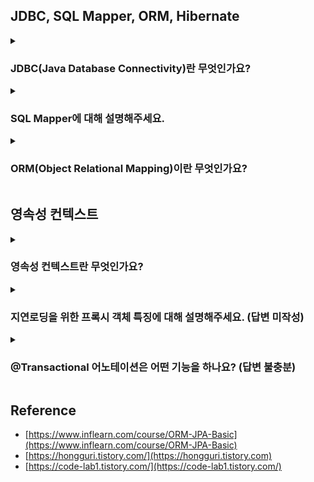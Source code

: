 <!--
<details>
  <summary><h3></h3></summary>

  ---

  <details>
    <summary></summary>
  </details>
</details> 
-->

## JDBC, SQL Mapper, ORM, Hibernate

<details>
  <summary><h3>JDBC(Java Database Connectivity)란 무엇인가요?</h3></summary>

  - 자바와 데이터베이스를 연결하기 위한 Java 표준 인터페이스입니다.
  - MySQL, PostgreSQL, SQL Server 등 다양한 DB 미들웨어의 드라이버를 제공합니다.
  - Java 표준이기 때문에, JVM 위에서 운영되는 모든 애플리케이션에서 사용 가능합니다.

  ---

  <details>
    <summary>JDBC을 사용하기 위해 해야하는 동작을 말해주세요.</summary>

    1. 가장 먼저 사용할 DB Driver를 선택합니다.
    2. 드라이버를 선택 후 커넥션 객체를 통해 데이터베이스와 연결합니다.
    3. SQL 쿼리를 실행하기 위해 Statement 객체를 생성합니다.
    4. 쿼리 실행 후 ResultSet 객체를 통해 받습니다.
    5. 마지막으로 커넥션 종료 시에는 메모리 누수 방지를 위해 리소스를 명시적으로 해제해야 합니다.
       예를 들어, Statement, Connection, ResultSet을 close() 메서드로 닫아야 합니다.
  </details>

  <details>
    <summary>JDBC의 단점에 대해 설명해주세요.</summary>

    단점
      - 리소스를 명시적으로 해제해야 합니다. 예를 들어, 커넥션 종료 시, 
        Statement, Connection, ResultSet 모두 close() 메서드로 종료해야 메모리 누수가 발생하지 않습니다.
      - 간단한 SQL 실행에도 중복된 코드가 반복적으로 사용됩니다.
      - DB에 따라 일관성없는 정보를 가진 채 Checked Exception으로 처리됩니다.
      
      - CheckedException
        - RuntimeException을 상속받지 않는 클래스 (ex: IOException, SQLExceptin, InterrupedException)
        - 컴파일 시점에 컴파일러를 확인하는 예외이기 때문에, 반드시 에외 처리를 해야 한다.
      - UncheckedException
        - RuntimeException을 상속하는 클래스 (ex: NPE)
        - 런타임 시점에 확인이 가능한 예외이기 때문에, 예외 처리를 강제하지 않는다.
  </details>
  <details>
    <summary>Spring JDBC에 대해 설명해주세요.</summary>

    - Spring JDBC는 스프링 프레임워크에서 제공하는 JDBC 기반의 데이터 액세스 기술입니다. 
    - Spring JDBC는 JDBC를 보다 쉽고 효율적으로 사용할 수 있도록 추상화된 기능을 제공하는데, 
      이를 통해 개발자는 반복적이고 번거로운 JDBC 작업을 간소화하고 생산성을 향상시킬 수 있다.
  </details>
  <details>
    <summary>Spring JDBC 장단점을 설명하세요.</summary>

    장점
      1) Spring JDBC는 자동으로 데이터베이스 연결, SQL 쿼리, ResultSet을 관리하고 닫아주기 때문에 
         코드를 간소화하고 메모리 누수를 방지합니다.
      2) Spring JDBC는 CheckException을 모두 UncheckedException으로 변환해 예외 처리 코드를 단순화해줍니다.
      3) Spring JDBC는 JdbcTemplate 등과 같은 다양한 템플릿과 헬퍼 클래스를 제공해 반복적인 코드를 줄이고
         데이터베이스 작업도 효율적으로 만들어줍니다. (헬퍼 클래스 : 도움을 주는 클래스)
    단점
      1) 단, 동적 SQL 쿼리를 처리하기 어렵습니다.
      2) 또한 IF 문이나, Switch Case로 인해 코드가 길어지고 지저분해질 수 있습니다.
  </details>
  <details>
    <summary>JdbcTemplate 기능에 대해 설명하세요.</summary>

    1) SQL 실행
      - 간단한 방식으로 SQL 문을 실행할 수 있습니다. 
      - 예를 들어, execute() 메서드를 사용하여 INSERT, UPDATE, DELETE 등의 작업을 실행할 수 있습니다.
      - 예를 들어, query() 메서드를 사용하여 SELECT 문을 실행하고 결과를 반환할 수 있습니다.
    2) PreparedStatement 자동 처리
      - PreparedStatement를 사용하여 SQL 문을 실행합니다.
      - 또한 JdbcTemplate이 자동으로 PreparedStatement를 생성하고 파라미터 값을 설정하기 때문에, SQL 인젝션 공격을 방지할 수 있습니다.
    3) ResultSet 매핑
      - ResultSet을 자동으로 자바 객체로 매핑해줍니다.
      - RowMapper 인터페이스를 구현하여 ResultSet의 각 행을 객체로 변환할 수 있습니다.
    4) 트랜잭션 관리
      - 트랜잭션 경계 설정, 롤백, 커밋 등의 작업을 편리하게 처리할 수 있습니다.
      - @Transactional 어노테이션을 사용하여 메서드 레벨에서 트랜잭션을 선언할 수도 있습니다.
    5) 예외 처리 및 자원 관리
      - JDBC 작업에서 발생하는 예외를 일관되게 처리하고, 연결 및 리소스 관리를 자동으로 처리합니다.
      - 즉, 예외 발생 시, 일관된 예외 계층 구조를 사용하여 예외를 처리할 수 있고, 자원의 올바른 해제를 보장합니다.
  </details>
  <details>
    <summary>Connection Pool에 대해 설명해주세요. (답변 미작성)</summary>
  </details>
  <details>
      <summary>HikariCP에 대해 설명해주세요. (답변 미작성)</summary>
  </details>
</details> 

<details>
  <summary><h3>SQL Mapper에 대해 설명해주세요.</h3></summary>

  - 객체와 SQL의 필드를 매핑해 데이터를 객체화하는 기술입니다.
  - 이는 객체와 테이블 간 관계를 매핑하는 것이 아니라, SQL문을 직접 작성하여 쿼리 수행 결과를 어떤 객체에 매핑하는 것을 말합니다.
  - 예를 들어, JDBCTemplate 혹은 MyBatis를 의미합니다.

  ---

  <details>
    <summary>MyBatis에 대해 설명하세요.</summary>

    - MyBatis는 자바 언어를 위한 데이터 매퍼 프레임워크입니다.
    - Spring JDBC는 코드에 직접 쿼리를 작성하지만 MyBatis는 XML 파일에서 SQL 쿼리를 관리하고
      SQL 결과와 객체 인스턴스의 매핑을 수행합니다.
  </details>
  <details>
    <summary>MyBatis 장/단점을 설명하세요.</summary>

    장점
      - 개발자가 SQL을 직접 작성하기 때문에, 세밀한 SQL 쿼리 최적화가 가능합니다.
      - 개발자가 복잡한 쿼리와 고급 데이터베이스 기능을 사용할 수 있습니다.
    단점
      - SQL을 개발자가 직접 작성하기 때문에, 지루하고 반복적인 코드를 작성해야합니다.
      - SQL 중심적인 개발을 하기 때문에, 객체와 관계형 테이블 구조간 패러다임 불일치 문제가 발생합니다.
      - DBMS에 종속적입니다.
  </details>
  <details>
    <summary>패러다임 불일치 문제는 무엇이 있나요?</summary>

    - 객체에는 상속 개념이 있지만 테이블에는 상속 개념이 존재하지 않습니다.
    - 객체는 연관 관계를 참조로 표현하고 테이블은 외래키로 표현합니다.
    - 객체는 그래프 탐색이 가능해야 하지만 테이블은 불가능합니다.
    - 객체는 동등성/동일성으로 비교하지만 테이블은 Row의 ID 값을 기준으로 조회합니다.
      - 동일성(Identity) : 두 객체가 완전히 같은 경우. 즉, 두 객체의 메모리 주소값이 같습니다.
      - 동등성(Equality) : 두 객체가 같은 정보를 갖고 있는 경우. 즉, 주소값이 달라도 값만 같으면 동등하다 표현합니다.
  </details>
  <details>
    <summary>SQL 중심적인 개발의 문제점에 대해 설명하세요.</summary>

    SQL에 의존적인 개발이 되기 때문에, 비지니스 로직이 SQL에 종속적이게 됩니다.
    즉, SQL에 의존적인 상황에서 개발자들이 엔티티를 신뢰하고 사용할 수 없게 됩니다.
    예를 들어, SQL 변경 시, 자바 코드도 변경해야 하므로 유지보수도 어려워집니다.
    
    최종적으로 패러다임 불일치 문제가 발생합니다. 객체지향 프로그래밍과 관계형 데이터베이스는 서로 다른 패러다임을 가지고 있습니다. 
    이 둘의 차이를 중앙에서 해결해주지 않으면 개발자가 많은 코드를 작성해야 하며, 복잡성이 증가합니다.
  </details>  
  <details>
    <summary>현업에서는 JPA를 많이 사용하긴 하지만 아직까지 JDBCTemplate 혹은 Mybatis를 사용하는 곳이 많습니다. 그 이유가 무엇일까요?</summary>

    SQL Mapper는 개발자가 SQL을 직접 작성하기 때문에, 지루하고 반복적인 코드를 작성하긴 하지만,
    SQL 지식만 충분하다면, 세밀한 SQL 쿼리 최적화가 가능합니다. 
    또한 복잡한 쿼리를 짤 수 있고 고급 데이터베이스 기능을 사용할 수 있습니다.
    추가적으로 Entity 기준으로 동작하는 JPA보다 조회된 데이터를 바로 DTO로 변환해 응답하기가 편리하기 때문이라 생각합니다.
  </details>
</details>

<details>
  <summary><h3>ORM(Object Relational Mapping)이란 무엇인가요?</h3></summary>

  - ORM은 객체지향 프로그래밍 언어를 사용해 호환되지 않는 시스템 간에 데이터를 매핑해주는 도구입니다.
  - 즉, 객체와 데이터베이스 테이블 간의 매핑을 도와줍니다.
  - 이를 통해 개발자는 SQL을 직접 다루지 않고도 데이터베이스를 CRUD 작업을 수행할 수 있습니다.

  ---
  
  <details>
    <summary>JPA와 Hibernate란 무엇인가요?</summary>

    JPA는 자바 ORM 기술에 대한 표준 API 명세이기 때문에, JPA를 사용하려면 JPA를 구현한 ORM 프레임워크를 선택해야 합니다.
    자바 진영에 다양한 ORM 프레임워크 중 대표적으로 사용되는 것이 바로 하이버네이트입니다.    
  </details>
  <details>
    <summary>JPA ORM을 왜 사용해야 할까요?</summary>

    데이터베이스 설계 중심의 패러다임을 객체 설계 중심으로 역전시킬 수 있기 때문에, 지루하고 반복적인 쿼리 작성을 JPA가 대신 처리해줍니다.
    이처럼 패러다임 불일치 문제가 자연스레 해결되면서 유지보수성이 향상됩니다.
    또한 JPA는 데이터베이스 사이에 추상화된 데이터 접근 계층을 제공해 특정 데이터베이스 언어에 종속되지 않게 됩니다.
    그 외에도 다양한 성능 최적화 기능을 제공하기 때문에, 성능면에서도 이점이 있습니다.
  </details>
  <details>
    <summary>JPQL(Java Persistence Query Language)이란 무엇인가요?</summary>

    JPQL은 SQL과 비슷한 문법을 가지고 있지만, JPQL은 엔티티 객체를 대상으로 쿼리를 수행합니다. 
    또한 JPQL은 SQL을 추상화하여 특정 데이터베이스에 의존되지 않기 때문에, 데이터베이스 방언이 바뀌어도 수정하지 않아도 됩니다.
    이를 통해 SQL과 같은 데이터베이스 테이블이 아닌 자바 객체에 집중할 수 있습니다. 즉, JPQL은 객체지향 쿼리라고 할 수 있습니다.
  </details>
</details>

## 영속성 컨텍스트

<details>
  <summary><h3>영속성 컨텍스트란 무엇인가요?</h3></summary>

  - 영속성 컨텍스트는 엔티티를 영구 저장하는 환경입니다.
    - 영속성 컨텍스트는 엔티티매니저를 통해 접근할 수 있습니다.
    - 예를 들어, EntityManager.persist() 메서드를 통해 영속성 컨텍스트에 엔티티를 저장할 수 있습니다.

  ---

  <details>
    <summary>영속성은 어떤 기능을 하나요? (답변 미작성)</summary>
  </details>
  <details>
    <summary>영속성은 정말 성능 향상에 큰 도움이 되나요? (답변 미작성)</summary>
  </details>  
  <details>
    <summary>영속성 컨텍스트의 이점 5가지를 설명해주세요.</summary>

    영속성 컨텍스트를 쓰는 이유는 1차 캐시, 동일성 보장, 쓰기 지연, 변경 감지, 지연로딩이 있습니다.

    - 1차 캐시: 
      - 엔티티 조회 시, 1차 캐시에 있다면 1차 캐시에서 조회하고 없다면 Database에서 조회 후 1차 캐시에 올립니다.
      - 1차 캐시가 REPEATABLE READ 격리 수준을 데이터베이스가 아닌 애플리케이션 차원에서 제공합니다.
    - 동일성(Identity, ==) 보장: 
      - 동일한 트랜잭션 내에서 동일성 비교가 가능합니다.
      - 영속성 컨텍스트는 특정 엔티티를 여러번 조회해도, 1차 캐시에 있는 동일한 엔티티를 반환하기 때문에 동일성이 보장됩니다.
    - 쓰기 지연:
      - 트랜잭션을 지원하는 쓰기 지연이 가능합니다.
      - 즉, SQL을 바로 보내지 않고 쓰기 지연 SQL 저장소에서 관리됩니다.
      - 쓰기 지연 SQL 저장소는 Flush 발생 시, 날라갑니다.
    - 변경 감지(Dirty checking): 
      - 플러시가 일어날 때, 1차 캐시에 들어있는 엔티티와 스냅샵을 비교해서 값이 다르면 쓰기 지연 저장소에 업데이트 쿼리를 저장합니다. 
        마지막으로 쓰기 지연 저장소 SQL을 데이터베이스에 전송하고 커밋이 완료됩니다.
      - 단, 변경 감지는 영속 상태의 엔티티에만 적용됩니다.
      - 스냅샷 : 값을 읽어온 최초 시점
    - 지연 로딩(Lazy Loading)
      - 엔티티가 실제 사용될 때까지 데이터베이스 조회를 지연한다.
      - 지연 로딩을 위해 실제 엔티티 대신 프록시 객체를 제공한다.
  </details>
  <details>
    <summary>엔티티 생명주기를 설명해주세요.</summary>

    - 비영속(new/transient)
      - 영속성 컨텍스트와 전혀 관계가 없는 상태
      - 즉, 순수한 객체 상태를 말한다.
    - 영속(managed)
      - 영속성 컨텍스트에 저장된 상태
      - 즉, 영속성 컨텍스트가 관리하는 엔티티를 말한다.
      - `EntityManager.persist(..);`, `EntityManager.find(..);`
    - 준영속(detached)
      - 영속성 컨텍스트에 저장됐다가 분리된 상태
      - `EntityManager.detach(..);`, `EntityManager.clear(..);`, `EntityManager.close(..);`
    - 삭제(removed)
      - 삭제된 상태.
      - 즉, 엔티티를 영속성 컨텍스트와 데이터베이스에서 삭제된 것을 말한다.
      - EntityManager.remove(..);
  </details>
  <details>
    <summary>플러시란 무엇인지 설명하고 플러시 발생 시, 일어나는 일을 설명하세요.</summary>

    플러시는 영속성 컨텍스트의 내용을 데이터베이스에 반영하는 것을 말합니다. 이때 영속성 컨텍스트를 비우지는 않습니다.
    즉, 영속성 컨텍스트의 내용을 데이터베이스와 동기화하는 것입니다.

    때문에, 플러시가 발생한다면 가장 먼저, 변경 감지가 일어납니다.
    그리고 변경된 것이 있다면, 데이터베이스에도 반영하기 위해 쓰기 지연 SQL 저장소에 해당 변경 쿼리를 추가합니다.
    마지막으로 쓰기 지연 저장소의 쿼리를 데이터베이스에 전송합니다.

    - 플러시 방법
      - EntityManager.flush() : 직접 호출
      - 트랜잭션 커밋 : 자동 호출
      - JPQL 쿼리 실행 : 자동 호출
  </details> 
</details>

<details>
  <summary><h3>지연로딩을 위한 프록시 객체 특징에 대해 설명해주세요. (답변 미작성)</h3></summary>

  ---

  <details>
    <summary>즉시 로딩과 지연 로딩에 대해 설명해주세요.(답변 불충분)</summary>

    - 즉시 로딩(EAGER LOADING)
      - 엔티티를 조회할 때 연관된 엔티티도 함께 조회합니다.
      - @ManyToOne(fetch = FetchType.EAGER)
      - 엔티티를 조회할 때 연관된 엔티티도 같이 조회하므로 쿼리를 2번 이상 실행할 것 같지만, 대부분 JPA는 즉시 로딩을 최적화하기 위해 가능하면 조인 쿼리를 사용합니다.
        때문에, 조인 쿼리를 사용하여 즉시 로딩할 때 null을 허용하면 외부 조인, null을 허용하지 않으면 내부 조인으로 됩니다.
    - 지연로딩(LAZY LOADING)
      - 연관된 엔티티를 실제 사용할 때 조회한다.
      - @ManyToOne(fetch = FetchType.LAZY)
      - 엔티티를 조회할 때 연관된 엔티티가 영속성 컨텍스트에 없다면, 프록시 객체로 조회하고 이 프록시 객체를 실제 사용할 때까지 데이터 로딩을 미룹니다.
  </details>
  <details>
    <summary>영속성 전이에 대해 설명해주세요. (답변 미작성)</summary>
  </details>
  <details>
    <summary>고아 객체에 대해 설명해주세요. (답변 미작성)</summary>
  </details>
  <details>
    <summary>N + 1 문제 무엇인지 원인과 해결방안을 함께 설명해주세요. (답변 미작성)</summary>
  </details>   
</details>

<details>
  <summary><h3>@Transactional 어노테이션은 어떤 기능을 하나요? (답변 불충분)</h3></summary>

  - 해당 어노테이션을 메소드나 클래스에 적용하면 해당 메소드 혹은 클래스 내의 작업들이 하나의 트랜잭션으로 묶입니다.
  - 즉, @Transactional 어노테이션이 적용된 메소드에서 오류가 발생하면, 그 동안의 모든 데이터베이스 작업이 롤백되어 데이터의 일관성을 유지할 수 있습니다. 
  - 반대로 오류 없이 모든 작업이 성공적으로 마무리되면, 데이터베이스에 변경 사항이 커밋되어 반영됩니다.

  ---

  <details>
    <summary>@Transactional(readonly=true)는 어떤 기능인가요? (답변 불충분)</summary>

    이는 해당 트랜잭션이 읽기 전용이라는 것을 나타내는 것으로 데이터의 변경이 없는 조회 작업에 사용되며, 성능 최적화를 위해 사용됩니다. 
    일반적으로, 읽기 전용 트랜잭션에서는 더티 체킹 등의 불필요한 연산을 생략하여 처리 성능을 향상시킬 수 있습니다. 
  </details>
  <details>
    <summary>읽기에 트랜잭션을 걸 필요가 있을까요? @Transactional 어노테이션을 안 붙이면 되지 않을까요? (답변 불충분)</summary>

    읽기 작업에 대해 트랜잭션을 걸지 않으면, 데이터의 일관성을 보장할 수 없습니다. 
    동시에 다른 트랜잭션에서 데이터 변경이 일어날 경우, 읽기 작업 중인 트랜잭션에서는 변경 전의 데이터를 읽거나, 변경 중인 데이터를 읽는 등의 문제가 발생할 수 있습니다. 
    따라서 읽기 작업에도 트랜잭션을 걸어 데이터의 일관성을 보장하는 것이 중요합니다.
  </details>  
  <details>
    <summary>JPA Propagation 전파 단계를 설명해주세요. (답변 불충분)</summary>

    JPA Propagation은 트랜잭션 동작 도중 다른 트랜잭션을 호출하는 상황에 선택할 수 있는 옵션입니다.
    이는 @Transactional 어노테이션의 propagation 속성을 통해 설정하여 호출한 쪽의 트랜잭션을 그대로 사용할 수도 있고, 새롭게 트랜잭션을 생성할 수도 있습니다.

    예를 들어, 기본값은 REQUIRED로 부모 트랜잭션 내에서 실행하며 부모 트랜잭션이 없을 경우 새로운 트랜잭션을 생성합니다.
  </details>
  <details>
    <summary>OSIV에 대해 설명해주세요. (답변 미작성)</summary>
  </details> 
</details>

## Reference

- [https://www.inflearn.com/course/ORM-JPA-Basic](https://www.inflearn.com/course/ORM-JPA-Basic)
- [https://hongguri.tistory.com/](https://hongguri.tistory.com)
- [https://code-lab1.tistory.com/](https://code-lab1.tistory.com/)
